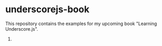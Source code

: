 underscorejs-book
=================

This repository contains the examples for my upcoming book "Learning Underscore.js".  


1.

